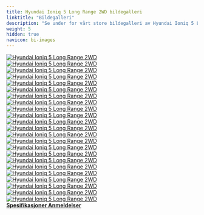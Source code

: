 ```yaml
---
title: Hyundai Ioniq 5 Long Range 2WD bildegalleri
linktitle: "Bildegalleri"
description: "Se under for vårt store bildegalleri av Hyundai Ioniq 5 Long Range 2WD. Klikk på bildene for høyoppløselige versjoner."
weight: 5
hidden: true
navicon: bi-images
---
```

<!-- markdownlint-disable MD033 -->
<div class="row" id ="my-gallery">
	<div class="pswp-grid-item col-6 col-md-4">
		<a href="https://media.evkx.net/multimedia/models/hyundai/ioniq_5/ioniq_5_long_range_2wd/charging_1.jpg"
data-pswp-src="https://media.evkx.net/multimedia/models/hyundai/ioniq_5/ioniq_5_long_range_2wd/charging_1.jpg"
data-pswp-width="3000"
data-pswp-height="2000" 
target="_blank">
			<img src="https://media.evkx.net/multimedia/models/hyundai/ioniq_5/ioniq_5_long_range_2wd/charging_1_xst.jpg" alt="Hyundai Ioniq 5 Long Range 2WD" class="img-fluid " />
		</a>
	</div>
	<div class="pswp-grid-item col-6 col-md-4">
		<a href="https://media.evkx.net/multimedia/models/hyundai/ioniq_5/ioniq_5_long_range_2wd/exterior_1.jpg"
data-pswp-src="https://media.evkx.net/multimedia/models/hyundai/ioniq_5/ioniq_5_long_range_2wd/exterior_1.jpg"
data-pswp-width="3000"
data-pswp-height="2000" 
target="_blank">
			<img src="https://media.evkx.net/multimedia/models/hyundai/ioniq_5/ioniq_5_long_range_2wd/exterior_1_xst.jpg" alt="Hyundai Ioniq 5 Long Range 2WD" class="img-fluid " />
		</a>
	</div>
	<div class="pswp-grid-item col-6 col-md-4">
		<a href="https://media.evkx.net/multimedia/models/hyundai/ioniq_5/ioniq_5_long_range_2wd/exterior_2.jpg"
data-pswp-src="https://media.evkx.net/multimedia/models/hyundai/ioniq_5/ioniq_5_long_range_2wd/exterior_2.jpg"
data-pswp-width="3000"
data-pswp-height="2001" 
target="_blank">
			<img src="https://media.evkx.net/multimedia/models/hyundai/ioniq_5/ioniq_5_long_range_2wd/exterior_2_xst.jpg" alt="Hyundai Ioniq 5 Long Range 2WD" class="img-fluid " />
		</a>
	</div>
	<div class="pswp-grid-item col-6 col-md-4">
		<a href="https://media.evkx.net/multimedia/models/hyundai/ioniq_5/ioniq_5_long_range_2wd/frontseats_1.jpg"
data-pswp-src="https://media.evkx.net/multimedia/models/hyundai/ioniq_5/ioniq_5_long_range_2wd/frontseats_1.jpg"
data-pswp-width="3000"
data-pswp-height="2000" 
target="_blank">
			<img src="https://media.evkx.net/multimedia/models/hyundai/ioniq_5/ioniq_5_long_range_2wd/frontseats_1_xst.jpg" alt="Hyundai Ioniq 5 Long Range 2WD" class="img-fluid " />
		</a>
	</div>
	<div class="pswp-grid-item col-6 col-md-4">
		<a href="https://media.evkx.net/multimedia/models/hyundai/ioniq_5/ioniq_5_long_range_2wd/frontseats_2.jpg"
data-pswp-src="https://media.evkx.net/multimedia/models/hyundai/ioniq_5/ioniq_5_long_range_2wd/frontseats_2.jpg"
data-pswp-width="3000"
data-pswp-height="2000" 
target="_blank">
			<img src="https://media.evkx.net/multimedia/models/hyundai/ioniq_5/ioniq_5_long_range_2wd/frontseats_2_xst.jpg" alt="Hyundai Ioniq 5 Long Range 2WD" class="img-fluid " />
		</a>
	</div>
	<div class="pswp-grid-item col-6 col-md-4">
		<a href="https://media.evkx.net/multimedia/models/hyundai/ioniq_5/ioniq_5_long_range_2wd/frontseats_3.jpg"
data-pswp-src="https://media.evkx.net/multimedia/models/hyundai/ioniq_5/ioniq_5_long_range_2wd/frontseats_3.jpg"
data-pswp-width="3000"
data-pswp-height="2001" 
target="_blank">
			<img src="https://media.evkx.net/multimedia/models/hyundai/ioniq_5/ioniq_5_long_range_2wd/frontseats_3_xst.jpg" alt="Hyundai Ioniq 5 Long Range 2WD" class="img-fluid " />
		</a>
	</div>
	<div class="pswp-grid-item col-6 col-md-4">
		<a href="https://media.evkx.net/multimedia/models/hyundai/ioniq_5/ioniq_5_long_range_2wd/frunk_1.jpg"
data-pswp-src="https://media.evkx.net/multimedia/models/hyundai/ioniq_5/ioniq_5_long_range_2wd/frunk_1.jpg"
data-pswp-width="3000"
data-pswp-height="2000" 
target="_blank">
			<img src="https://media.evkx.net/multimedia/models/hyundai/ioniq_5/ioniq_5_long_range_2wd/frunk_1_xst.jpg" alt="Hyundai Ioniq 5 Long Range 2WD" class="img-fluid " />
		</a>
	</div>
	<div class="pswp-grid-item col-6 col-md-4">
		<a href="https://media.evkx.net/multimedia/models/hyundai/ioniq_5/ioniq_5_long_range_2wd/headlights_1.jpg"
data-pswp-src="https://media.evkx.net/multimedia/models/hyundai/ioniq_5/ioniq_5_long_range_2wd/headlights_1.jpg"
data-pswp-width="3000"
data-pswp-height="2000" 
target="_blank">
			<img src="https://media.evkx.net/multimedia/models/hyundai/ioniq_5/ioniq_5_long_range_2wd/headlights_1_xst.jpg" alt="Hyundai Ioniq 5 Long Range 2WD" class="img-fluid " />
		</a>
	</div>
	<div class="pswp-grid-item col-6 col-md-4">
		<a href="https://media.evkx.net/multimedia/models/hyundai/ioniq_5/ioniq_5_long_range_2wd/interior_1.jpg"
data-pswp-src="https://media.evkx.net/multimedia/models/hyundai/ioniq_5/ioniq_5_long_range_2wd/interior_1.jpg"
data-pswp-width="3000"
data-pswp-height="2000" 
target="_blank">
			<img src="https://media.evkx.net/multimedia/models/hyundai/ioniq_5/ioniq_5_long_range_2wd/interior_1_xst.jpg" alt="Hyundai Ioniq 5 Long Range 2WD" class="img-fluid " />
		</a>
	</div>
	<div class="pswp-grid-item col-6 col-md-4">
		<a href="https://media.evkx.net/multimedia/models/hyundai/ioniq_5/ioniq_5_long_range_2wd/interior_2.jpg"
data-pswp-src="https://media.evkx.net/multimedia/models/hyundai/ioniq_5/ioniq_5_long_range_2wd/interior_2.jpg"
data-pswp-width="3000"
data-pswp-height="2000" 
target="_blank">
			<img src="https://media.evkx.net/multimedia/models/hyundai/ioniq_5/ioniq_5_long_range_2wd/interior_2_xst.jpg" alt="Hyundai Ioniq 5 Long Range 2WD" class="img-fluid " />
		</a>
	</div>
	<div class="pswp-grid-item col-6 col-md-4">
		<a href="https://media.evkx.net/multimedia/models/hyundai/ioniq_5/ioniq_5_long_range_2wd/interior_3.jpg"
data-pswp-src="https://media.evkx.net/multimedia/models/hyundai/ioniq_5/ioniq_5_long_range_2wd/interior_3.jpg"
data-pswp-width="3000"
data-pswp-height="2000" 
target="_blank">
			<img src="https://media.evkx.net/multimedia/models/hyundai/ioniq_5/ioniq_5_long_range_2wd/interior_3_xst.jpg" alt="Hyundai Ioniq 5 Long Range 2WD" class="img-fluid " />
		</a>
	</div>
	<div class="pswp-grid-item col-6 col-md-4">
		<a href="https://media.evkx.net/multimedia/models/hyundai/ioniq_5/ioniq_5_long_range_2wd/interior_4.jpg"
data-pswp-src="https://media.evkx.net/multimedia/models/hyundai/ioniq_5/ioniq_5_long_range_2wd/interior_4.jpg"
data-pswp-width="3000"
data-pswp-height="2001" 
target="_blank">
			<img src="https://media.evkx.net/multimedia/models/hyundai/ioniq_5/ioniq_5_long_range_2wd/interior_4_xst.jpg" alt="Hyundai Ioniq 5 Long Range 2WD" class="img-fluid " />
		</a>
	</div>
	<div class="pswp-grid-item col-6 col-md-4">
		<a href="https://media.evkx.net/multimedia/models/hyundai/ioniq_5/ioniq_5_long_range_2wd/main_1.jpg"
data-pswp-src="https://media.evkx.net/multimedia/models/hyundai/ioniq_5/ioniq_5_long_range_2wd/main_1.jpg"
data-pswp-width="3000"
data-pswp-height="2001" 
target="_blank">
			<img src="https://media.evkx.net/multimedia/models/hyundai/ioniq_5/ioniq_5_long_range_2wd/main_1_xst.jpg" alt="Hyundai Ioniq 5 Long Range 2WD" class="img-fluid " />
		</a>
	</div>
	<div class="pswp-grid-item col-6 col-md-4">
		<a href="https://media.evkx.net/multimedia/models/hyundai/ioniq_5/ioniq_5_long_range_2wd/mirror_1.jpg"
data-pswp-src="https://media.evkx.net/multimedia/models/hyundai/ioniq_5/ioniq_5_long_range_2wd/mirror_1.jpg"
data-pswp-width="3000"
data-pswp-height="2001" 
target="_blank">
			<img src="https://media.evkx.net/multimedia/models/hyundai/ioniq_5/ioniq_5_long_range_2wd/mirror_1_xst.jpg" alt="Hyundai Ioniq 5 Long Range 2WD" class="img-fluid " />
		</a>
	</div>
	<div class="pswp-grid-item col-6 col-md-4">
		<a href="https://media.evkx.net/multimedia/models/hyundai/ioniq_5/ioniq_5_long_range_2wd/screens_1.jpg"
data-pswp-src="https://media.evkx.net/multimedia/models/hyundai/ioniq_5/ioniq_5_long_range_2wd/screens_1.jpg"
data-pswp-width="3000"
data-pswp-height="2000" 
target="_blank">
			<img src="https://media.evkx.net/multimedia/models/hyundai/ioniq_5/ioniq_5_long_range_2wd/screens_1_xst.jpg" alt="Hyundai Ioniq 5 Long Range 2WD" class="img-fluid " />
		</a>
	</div>
	<div class="pswp-grid-item col-6 col-md-4">
		<a href="https://media.evkx.net/multimedia/models/hyundai/ioniq_5/ioniq_5_long_range_2wd/secondrowseats_1.jpg"
data-pswp-src="https://media.evkx.net/multimedia/models/hyundai/ioniq_5/ioniq_5_long_range_2wd/secondrowseats_1.jpg"
data-pswp-width="3000"
data-pswp-height="2000" 
target="_blank">
			<img src="https://media.evkx.net/multimedia/models/hyundai/ioniq_5/ioniq_5_long_range_2wd/secondrowseats_1_xst.jpg" alt="Hyundai Ioniq 5 Long Range 2WD" class="img-fluid " />
		</a>
	</div>
	<div class="pswp-grid-item col-6 col-md-4">
		<a href="https://media.evkx.net/multimedia/models/hyundai/ioniq_5/ioniq_5_long_range_2wd/secondrowseats_2.jpg"
data-pswp-src="https://media.evkx.net/multimedia/models/hyundai/ioniq_5/ioniq_5_long_range_2wd/secondrowseats_2.jpg"
data-pswp-width="3000"
data-pswp-height="2001" 
target="_blank">
			<img src="https://media.evkx.net/multimedia/models/hyundai/ioniq_5/ioniq_5_long_range_2wd/secondrowseats_2_xst.jpg" alt="Hyundai Ioniq 5 Long Range 2WD" class="img-fluid " />
		</a>
	</div>
	<div class="pswp-grid-item col-6 col-md-4">
		<a href="https://media.evkx.net/multimedia/models/hyundai/ioniq_5/ioniq_5_long_range_2wd/soundsystem_1.jpg"
data-pswp-src="https://media.evkx.net/multimedia/models/hyundai/ioniq_5/ioniq_5_long_range_2wd/soundsystem_1.jpg"
data-pswp-width="3000"
data-pswp-height="2001" 
target="_blank">
			<img src="https://media.evkx.net/multimedia/models/hyundai/ioniq_5/ioniq_5_long_range_2wd/soundsystem_1_xst.jpg" alt="Hyundai Ioniq 5 Long Range 2WD" class="img-fluid " />
		</a>
	</div>
	<div class="pswp-grid-item col-6 col-md-4">
		<a href="https://media.evkx.net/multimedia/models/hyundai/ioniq_5/ioniq_5_long_range_2wd/trunk_1.jpg"
data-pswp-src="https://media.evkx.net/multimedia/models/hyundai/ioniq_5/ioniq_5_long_range_2wd/trunk_1.jpg"
data-pswp-width="3000"
data-pswp-height="2000" 
target="_blank">
			<img src="https://media.evkx.net/multimedia/models/hyundai/ioniq_5/ioniq_5_long_range_2wd/trunk_1_xst.jpg" alt="Hyundai Ioniq 5 Long Range 2WD" class="img-fluid " />
		</a>
	</div>
	<div class="pswp-grid-item col-6 col-md-4">
		<a href="https://media.evkx.net/multimedia/models/hyundai/ioniq_5/ioniq_5_long_range_2wd/trunk_2.jpg"
data-pswp-src="https://media.evkx.net/multimedia/models/hyundai/ioniq_5/ioniq_5_long_range_2wd/trunk_2.jpg"
data-pswp-width="3000"
data-pswp-height="2000" 
target="_blank">
			<img src="https://media.evkx.net/multimedia/models/hyundai/ioniq_5/ioniq_5_long_range_2wd/trunk_2_xst.jpg" alt="Hyundai Ioniq 5 Long Range 2WD" class="img-fluid " />
		</a>
	</div>
	<div class="pswp-grid-item col-6 col-md-4">
		<a href="https://media.evkx.net/multimedia/models/hyundai/ioniq_5/ioniq_5_long_range_2wd/trunk_3.jpg"
data-pswp-src="https://media.evkx.net/multimedia/models/hyundai/ioniq_5/ioniq_5_long_range_2wd/trunk_3.jpg"
data-pswp-width="3000"
data-pswp-height="2000" 
target="_blank">
			<img src="https://media.evkx.net/multimedia/models/hyundai/ioniq_5/ioniq_5_long_range_2wd/trunk_3_xst.jpg" alt="Hyundai Ioniq 5 Long Range 2WD" class="img-fluid " />
		</a>
	</div>
	<div class="pswp-grid-item col-6 col-md-4">
		<a href="https://media.evkx.net/multimedia/models/hyundai/ioniq_5/ioniq_5_long_range_2wd/v2g_1.jpg"
data-pswp-src="https://media.evkx.net/multimedia/models/hyundai/ioniq_5/ioniq_5_long_range_2wd/v2g_1.jpg"
data-pswp-width="3000"
data-pswp-height="2000" 
target="_blank">
			<img src="https://media.evkx.net/multimedia/models/hyundai/ioniq_5/ioniq_5_long_range_2wd/v2g_1_xst.jpg" alt="Hyundai Ioniq 5 Long Range 2WD" class="img-fluid " />
		</a>
	</div>
	<div class="pswp-grid-item col-6 col-md-4">
		<a href="https://media.evkx.net/multimedia/models/hyundai/ioniq_5/ioniq_5_long_range_2wd/wheels_1.jpg"
data-pswp-src="https://media.evkx.net/multimedia/models/hyundai/ioniq_5/ioniq_5_long_range_2wd/wheels_1.jpg"
data-pswp-width="3000"
data-pswp-height="2000" 
target="_blank">
			<img src="https://media.evkx.net/multimedia/models/hyundai/ioniq_5/ioniq_5_long_range_2wd/wheels_1_xst.jpg" alt="Hyundai Ioniq 5 Long Range 2WD" class="img-fluid " />
		</a>
	</div>
</div>
<script type="module">
  import PhotoSwipeLightbox from '/js/photoswipe-lightbox.esm.js';
    const lightbox = new PhotoSwipeLightbox({
       gallery: '#my-gallery',
        children: 'a',
        pswpModule: () => import('/js/photoswipe.esm.js')
    });
lightbox.init();
</script>
<div class="mt-3 mb-3">
<a href="../specifications/" class="text-decoration-none text-black">
<strong><i class="bi-arrow-left"></i> Spesifikasjoner </strong>
</a>
<a href="../reviews/" class="text-decoration-none text-black float-end">
<strong>Anmeldelser <i class="bi-arrow-right"></i></strong>
</a>
</div>
